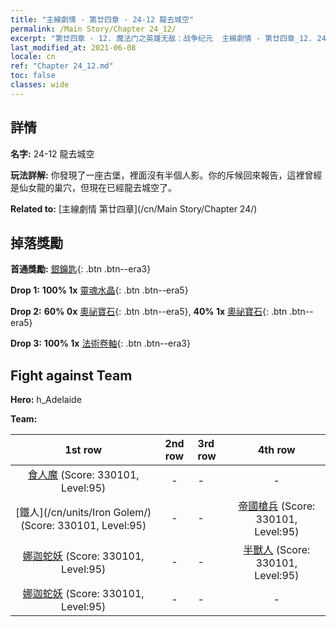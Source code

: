 ```yaml
---
title: "主線劇情 - 第廿四章 - 24-12 龍去城空"
permalink: /Main Story/Chapter 24_12/
excerpt: "第廿四章 - 12. 魔法门之英雄无敌：战争纪元  主線劇情 - 第廿四章_12. 24-12 龍去城空"
last_modified_at: 2021-06-08
locale: cn
ref: "Chapter 24_12.md"
toc: false
classes: wide
---
```


## 詳情

 **名字:** 24-12 龍去城空

 **玩法詳解:** 你發現了一座古堡，裡面沒有半個人影。你的斥候回來報告，這裡曾經是仙女龍的巢穴，但現在已經龍去城空了。

 **Related to:** [主線劇情 第廿四章](/cn/Main Story/Chapter 24/)

## 掉落獎勵

 **首通獎勵:** [銀鑰匙](/cn/Items/con_693/){: .btn .btn--era3}

 **Drop 1:** **100% 1x** [靈魂水晶](/cn/Items/mat_87/){: .btn .btn--era5}

 **Drop 2:** **60% 0x** [奧祕寶石](/cn/Items/mat_79/){: .btn .btn--era5}, **40% 1x** [奧祕寶石](/cn/Items/mat_79/){: .btn .btn--era5}

 **Drop 3:** **100% 1x** [法術卷軸](/cn/Items/con_694/){: .btn .btn--era3}


## Fight against Team
 **Hero:** h_Adelaide

 **Team:**


  | 1st row | 2nd row | 3rd row | 4th row |
  |:----:|:----:|:----|:----:|
  | [食人魔](/cn/units/Ogre/) (Score: 330101, Level:95)  | - | - | - |
  | [鐵人](/cn/units/Iron Golem/) (Score: 330101, Level:95)  | - | - | [帝國槍兵](/cn/units/Pikeman/) (Score: 330101, Level:95)  |
  | [娜迦蛇妖](/cn/units/Naga/) (Score: 330101, Level:95)  | - | - | [半獸人](/cn/units/Orc/) (Score: 330101, Level:95)  |
  | [娜迦蛇妖](/cn/units/Naga/) (Score: 330101, Level:95)  | - | - | - |


